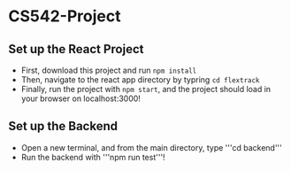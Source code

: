 # CS542-Project

## Set up the React Project

- First, download this project and run ```npm install```
- Then, navigate to the react app directory by typring ```cd flextrack```
- Finally, run the project with ```npm start```, and the project should load in your browser on localhost:3000!

## Set up the Backend

- Open a new terminal, and from the main directory, type '''cd backend'''
- Run the backend with '''npm run test'''!
